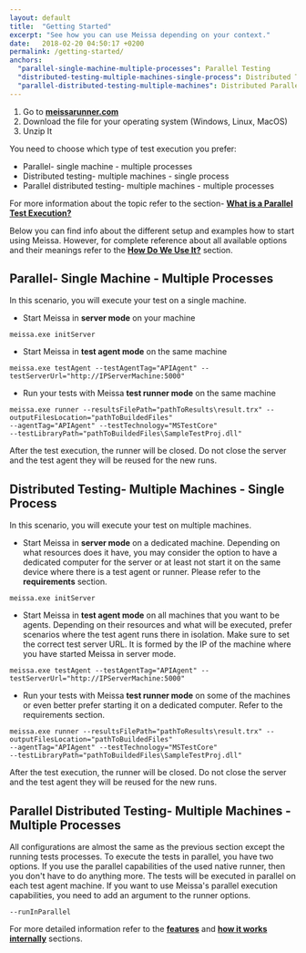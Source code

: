 ```yaml
---
layout: default
title:  "Getting Started"
excerpt: "See how you can use Meissa depending on your context."
date:   2018-02-20 04:50:17 +0200
permalink: /getting-started/
anchors:
  "parallel-single-machine-multiple-processes": Parallel Testing
  "distributed-testing-multiple-machines-single-process": Distributed Testing
  "parallel-distributed-testing-multiple-machines": Distributed Parallel Testing
---
```

1. Go to [**meissarunner.com**](https://meissarunner.com/ "meissarunner.com")
2. Download the file for your operating system (Windows, Linux, MacOS)
3. Unzip It 

You need to choose which type of test execution you prefer:
- Parallel- single machine - multiple processes
- Distributed testing- multiple machines - single process
- Parallel distributed testing- multiple machines - multiple processes

For more information about the topic refer to the section- [**What is a Parallel Test Execution?**](what-is-parallel-test-execution.md)

Below you can find info about the different setup and examples how to start using Meissa. However, for complete reference about all available options and their meanings refer to the [**How Do We Use It?**](how-do-we-use-it.md) section.

## Parallel- Single Machine - Multiple Processes ##

In this scenario, you will execute your test on a single machine.

- Start Meissa in **server mode** on your machine
```
meissa.exe initServer
```
- Start Meissa in **test agent mode** on the same machine
```
meissa.exe testAgent --testAgentTag="APIAgent" --testServerUrl="http://IPServerMachine:5000"
```
- Run your tests with Meissa **test runner mode** on the same machine
```
meissa.exe runner --resultsFilePath="pathToResults\result.trx" --outputFilesLocation="pathToBuildedFiles" 
--agentTag="APIAgent" --testTechnology="MSTestCore" 
--testLibraryPath="pathToBuildedFiles\SampleTestProj.dll"
```

After the test execution, the runner will be closed. Do not close the server and the test agent they will be reused for the new runs.

## Distributed Testing- Multiple Machines - Single Process ##

In this scenario, you will execute your test on multiple machines.

- Start Meissa in **server mode** on a dedicated machine. Depending on what resources does it have, you may consider the option to have a dedicated computer for the server or at least not start it on the same device where there is a test agent or runner. Please refer to the **requirements** section.
```
meissa.exe initServer
```
- Start Meissa in **test agent mode** on all machines that you want to be agents. Depending on their resources and what will be executed, prefer scenarios where the test agent runs there in isolation. Make sure to set the correct test server URL. It is formed by the IP of the machine where you have started Meissa in server mode.
```
meissa.exe testAgent --testAgentTag="APIAgent" --testServerUrl="http://IPServerMachine:5000"
```
- Run your tests with Meissa **test runner mode** on some of the machines or even better prefer starting it on a dedicated computer. Refer to the requirements section.
```
meissa.exe runner --resultsFilePath="pathToResults\result.trx" --outputFilesLocation="pathToBuildedFiles" 
--agentTag="APIAgent" --testTechnology="MSTestCore" 
--testLibraryPath="pathToBuildedFiles\SampleTestProj.dll"
```

After the test execution, the runner will be closed. Do not close the server and the test agent they will be reused for the new runs.

## Parallel Distributed Testing- Multiple Machines - Multiple Processes ##
All configurations are almost the same as the previous section except the running tests processes. 
To execute the tests in parallel, you have two options. If you use the parallel capabilities of the used native runner, then you don't have to do anything more. The tests will be executed in parallel on each test agent machine.
If you want to use Meissa's parallel execution capabilities, you need to add an argument to the runner options.
```
--runInParallel
```
For more detailed information refer to the [**features**](features.md) and [**how it works internally**](how-does-it-work-internally.md) sections.
